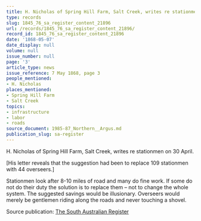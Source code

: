 ```yaml
---
title: H. Nicholas of Spring Hill Farm, Salt Creek, writes re stationmen on 30 April.
type: records
slug: 1845_76_sa_register_content_21896
url: /records/1845_76_sa_register_content_21896/
record_id: 1845_76_sa_register_content_21896
date: '1868-05-07'
date_display: null
volume: null
issue_number: null
page: '3'
article_type: news
issue_reference: 7 May 1868, page 3
people_mentioned:
- H. Nicholas
places_mentioned:
- Spring Hill Farm
- Salt Creek
topics:
- infrastructure
- labor
- roads
source_document: 1985-87_Northern__Argus.md
publication_slug: sa-register
---
```


H. Nicholas of Spring Hill Farm, Salt Creek, writes re stationmen on 30 April.

[His letter reveals that the suggestion had been to replace 109 stationmen with 44 overseers.]

Stationmen look after 8-10 miles of road and many do fine work.  If some do not do their duty the solution is to replace them – not to change the whole system.  The suggested savings would be illusionary.  Overseers would merely be gentlemen riding along the roads and never touching a shovel.

Source publication: [The South Australian Register](/publications/sa-register/)

